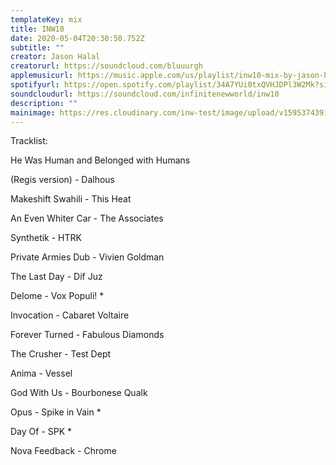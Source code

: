 ```yaml
---
templateKey: mix
title: INW10
date: 2020-05-04T20:30:50.752Z
subtitle: ""
creator: Jason Halal
creatorurl: https://soundcloud.com/bluuurgh
applemusicurl: https://music.apple.com/us/playlist/inw10-mix-by-jason-halal/pl.u-8DdqtoP9xXE
spotifyurl: https://open.spotify.com/playlist/34A7YUi0txQVHJDPl3W2Mk?si=s7HOAPpERr6Uo8rgVJP7UA
soundcloudurl: https://soundcloud.com/infinitenewworld/inw10
description: ""
mainimage: https://res.cloudinary.com/inw-test/image/upload/v1595374391/inw-test-site/5f177b3707e0135224d84bb5.png
---
```

Tracklist:

He Was Human and Belonged with Humans

(Regis version) - Dalhous

Makeshift Swahili - This Heat

An Even Whiter Car - The Associates

Synthetik - HTRK

Private Armies Dub - Vivien Goldman

The Last Day - Dif Juz

Delome - Vox Populi! *

Invocation - Cabaret Voltaire

Forever Turned - Fabulous Diamonds

The Crusher - Test Dept

Anima - Vessel

God With Us - Bourbonese Qualk

Opus - Spike in Vain *

Day Of - SPK *

Nova Feedback - Chrome

